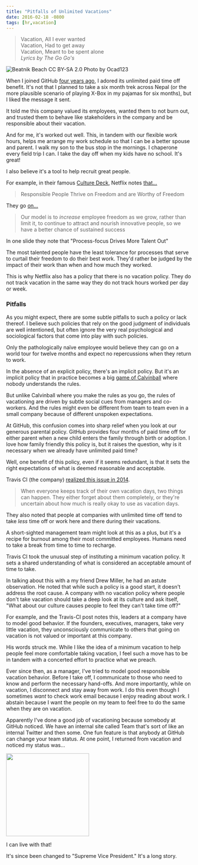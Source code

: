 ```yaml
---
title: "Pitfalls of Unlimited Vacations"
date: 2016-02-18 -0800
tags: [hr,vacation]
---
```


> Vacation, All I ever wanted  
> Vacation, Had to get away  
> Vacation, Meant to be spent alone  
> _Lyrics by The Go Go's_  

![Beatnik Beach CC BY-SA 2.0 Photo by Ocad123](https://c1.staticflickr.com/1/531/18817727920_1c0a67d3a3_b.jpg)

When I joined GitHub [four years ago](https://github.com/blog/1002-phil-haack-is-a-githubber), I adored its unlimited paid time off benefit. It's not that I planned to take a six month trek across Nepal (or the more plausible scenario of playing X-Box in my pajamas for six months), but I liked the message it sent.

It told me this company valued its employees, wanted them to not burn out, and trusted them to behave like stakeholders in the company and be responsible about their vacation.

And for me, it's worked out well. This, in tandem with our flexible work hours, helps me arrange my work schedule so that I can be a better spouse and parent. I walk my son to the bus stop in the mornings. I chaperone every field trip I can. I take the day off when my kids have no school. It's great!

I also believe it's a tool to help recruit great people.

For example, in their famous [Culture Deck](http://www.slideshare.net/reed2001/culture-1798664), Netflix notes [that...](http://www.slideshare.net/reed2001/culture-1798664/41-Responsible_PeopleThrive_on_Freedomand_are)

> Responsible People Thrive on Freedom and are Worthy of Freedom

They go [on...](http://www.slideshare.net/reed2001/culture-1798664/42-Our_model_is_to_increaseemployee)

> Our model is to _increase_ employee freedom as we grow, rather than limit it, to continue to attract and nourish innovative people, so we have a better chance of sustained success

In one slide they note that "Process-focus Drives More Talent Out"

The most talented people have the least tolerance for processes that serve to curtail their freedom to do their best work. They'd rather be judged by the impact of their work than when and how much they worked.

This is why Netflix also has a policy that there is no vacation policy. They do not track vacation in the same way they do not track hours worked per day or week.

### Pitfalls

As you might expect, there are some subtle pitfalls to such a policy or lack thereof. I believe such policies that rely on the good judgment of individuals are well intentioned, but often ignore the very real psychological and sociological factors that come into play with such policies.

Only the pathologically naïve employee would believe they can go on a world tour for twelve months and expect no repercussions when they return to work.

In the absence of an explicit policy, there's an implicit policy. But it's an implicit policy that in practice becomes a big [game of Calvinball](http://calvinandhobbes.wikia.com/wiki/Calvinball) where nobody understands the rules.

But unlike Calvinball where you make the rules as you go, the rules of vacationing are driven by subtle social cues from managers and co-workers. And the rules might even be different from team to team even in a small company because of different unspoken expectations.

At GitHub, this confusion comes into sharp relief when you look at our generous parental policy. GitHub provides four months of paid time off for either parent when a new child enters the family through birth or adoption. I love how family friendly this policy is, but it raises the question, why is it necessary when we already have unlimited paid time?

Well, one benefit of this policy, even if it seems redundant, is that it sets the right expectations of what is deemed reasonable and acceptable.

Travis CI (the company) [realized this issue in 2014](http://www.paperplanes.de/2014/12/10/from-open-to-minimum-vacation-policy.html).

> When everyone keeps track of their own vacation days, two things can happen. They either forget about them completely, or they're uncertain about how much is really okay to use as vacation days.

They also noted that people at companies with unlimited time off tend to take _less_ time off or work here and there during their vacations.

A short-sighted management team might look at this as a plus, but it's a recipe for burnout among their most committed employees. Humans need to take a break from time to time to recharge.

Travis CI took the unusual step of instituting a minimum vacation policy. It sets a shared understanding of what is considered an acceptable amount of time to take.

In talking about this with a my friend Drew Miller, he had an astute observation. He noted that while such a policy is a good start, it doesn't address the root cause. A company with no vacation policy where people don't take vacation should take a deep look at its culture and ask itself, "What about our culture causes people to feel they can't take time off?"

For example, and the Travis-CI post notes this, leaders at a company have to model good behavior. If the founders, executives, managers, take very little vacation, they unconsciously communicate to others that going on vacation is not valued or important at this company.

His words struck me. While I like the idea of a minimum vacation to help people feel more comfortable taking vacation, I feel such a move has to be in tandem with a concerted effort to practice what we preach.

Ever since then, as a manager, I've tried to model good responsible vacation behavior. Before I take off, I communicate to those who need to know and perform the necessary hand-offs. And more importantly, while on vacation, I disconnect and stay away from work. I do this even though I sometimes _want_ to check work email because I enjoy reading about work. I abstain because I want the people on my team to feel free to do the same when they are on vacation.

Apparently I've done a good job of vacationing because somebody at GitHub noticed. We have an internal site called Team that's sort of like an internal Twitter and then some. One fun feature is that anybody at GitHub can change your team status. At one point, I returned from vacation and noticed my status was...

<img src="https://cloud.githubusercontent.com/assets/19977/12375322/df6146a4-bc71-11e5-98cd-6cb4e81c61a9.png" width="225" />

I can live with that!

It's since been changed to "Supreme Vice President." It's a long story.
